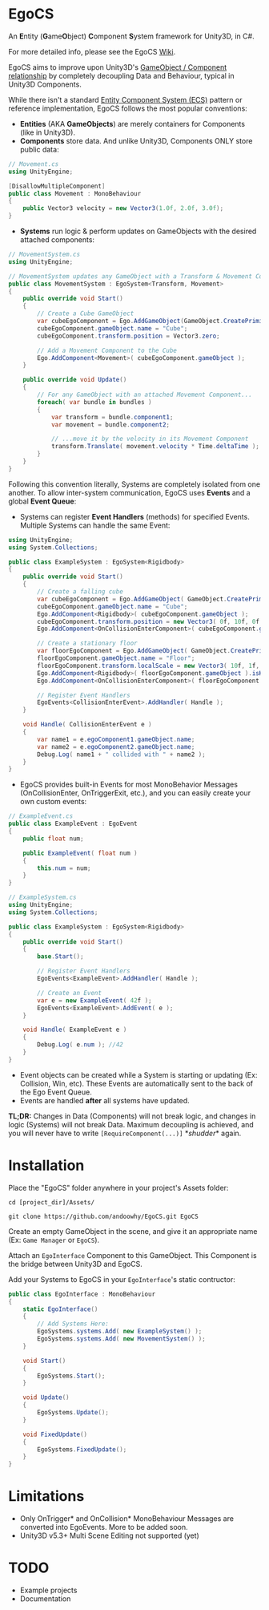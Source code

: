 # EgoCS
An **E**ntity (**G**ame**O**bject) **C**omponent **S**ystem framework for Unity3D, in C#.

For more detailed info, please see the EgoCS [Wiki](https://github.com/andoowhy/EgoCS/wiki).

EgoCS aims to improve upon Unity3D's [GameObject / Component relationship](http://docs.unity3d.com/Manual/TheGameObject-ComponentRelationship.html) by completely decoupling Data and Behaviour, typical in Unity3D Components.

While there isn't a standard [Entity Component System (ECS)](https://en.wikipedia.org/wiki/Entity_component_system) pattern or reference implementation, EgoCS follows the most popular conventions:

* **Entities** (AKA **GameObjects**) are merely containers for Components (like in Unity3D).
* **Components** store data. And unlike Unity3D, Components ONLY store public data:

```C#
// Movement.cs
using UnityEngine;

[DisallowMultipleComponent]
public class Movement : MonoBehaviour
{
    public Vector3 velocity = new Vector3(1.0f, 2.0f, 3.0f);
}
```

* **Systems** run logic & perform updates on GameObjects with the desired attached components:

```C#
// MovementSystem.cs
using UnityEngine;

// MovementSystem updates any GameObject with a Transform & Movement Component
public class MovementSystem : EgoSystem<Transform, Movement>
{
    public override void Start()
    {
        // Create a Cube GameObject
        var cubeEgoComponent = Ego.AddGameObject(GameObject.CreatePrimitive(PrimitiveType.Cube));
        cubeEgoComponent.gameObject.name = "Cube";
        cubeEgoComponent.transform.position = Vector3.zero;

        // Add a Movement Component to the Cube
        Ego.AddComponent<Movement>( cubeEgoComponent.gameObject );
    }

    public override void Update()
    {
        // For any GameObject with an attached Movement Component...
        foreach( var bundle in bundles )
        {
            var transform = bundle.component1;
            var movement = bundle.component2;

            // ...move it by the velocity in its Movement Component
            transform.Translate( movement.velocity * Time.deltaTime );
        }
    }
}
```

Following this convention literally, Systems are completely isolated from one another. To allow inter-system communication, EgoCS uses **Events** and a global **Event Queue**:

* Systems can register **Event Handlers** (methods) for specified Events. Multiple Systems can handle the same Event:

```C#
using UnityEngine;
using System.Collections;

public class ExampleSystem : EgoSystem<Rigidbody>
{
    public override void Start()
    {
        // Create a falling cube
        var cubeEgoComponent = Ego.AddGameObject( GameObject.CreatePrimitive( PrimitiveType.Cube ) );
        cubeEgoComponent.gameObject.name = "Cube";
        Ego.AddComponent<Rigidbody>( cubeEgoComponent.gameObject );
        cubeEgoComponent.transform.position = new Vector3( 0f, 10f, 0f );
        Ego.AddComponent<OnCollisionEnterComponent>( cubeEgoComponent.gameObject );

        // Create a stationary floor
        var floorEgoComponent = Ego.AddGameObject( GameObject.CreatePrimitive( PrimitiveType.Cube ) );
        floorEgoComponent.gameObject.name = "Floor";
        floorEgoComponent.transform.localScale = new Vector3( 10f, 1f, 10f );
        Ego.AddComponent<Rigidbody>( floorEgoComponent.gameObject ).isKinematic = true;
        Ego.AddComponent<OnCollisionEnterComponent>( floorEgoComponent.gameObject );

        // Register Event Handlers
        EgoEvents<CollisionEnterEvent>.AddHandler( Handle );
    }

    void Handle( CollisionEnterEvent e )
    {
        var name1 = e.egoComponent1.gameObject.name;
        var name2 = e.egoComponent2.gameObject.name;
        Debug.Log( name1 + " collided with " + name2 );
    }
}
```
    
* EgoCS provides built-in Events for most MonoBehavior Messages (OnCollisionEnter, OnTriggerExit, etc.), and you can easily create your own custom events:

```C#
// ExampleEvent.cs
public class ExampleEvent : EgoEvent
{
    public float num;

    public ExampleEvent( float num )
    {
        this.num = num;
    }
}

// ExampleSystem.cs
using UnityEngine;
using System.Collections;

public class ExampleSystem : EgoSystem<Rigidbody>
{
    public override void Start()
    {
        base.Start();

        // Register Event Handlers
        EgoEvents<ExampleEvent>.AddHandler( Handle );

        // Create an Event
        var e = new ExampleEvent( 42f );
        EgoEvents<ExampleEvent>.AddEvent( e );
    }

    void Handle( ExampleEvent e )
    {
        Debug.Log( e.num ); //42
    }
}
```

* Event objects can be created while a System is starting or updating (Ex: Collision, Win, etc). These Events are automatically sent to the back of the Ego Event Queue.
* Events are handled **after** all systems have updated.

**TL;DR:** Changes in Data (Components) will not break logic, and changes in logic (Systems) will not break Data. Maximum decoupling is achieved, and you will never have to write `[RequireComponent(...)]` \**shudder*\* again.

# Installation

Place the "EgoCS" folder anywhere in your project's Assets folder:

```
cd [project_dir]/Assets/

git clone https://github.com/andoowhy/EgoCS.git EgoCS
```
	
Create an empty GameObject in the scene, and give it an appropriate name (Ex: `Game Manager` or `EgoCS`).

Attach an `EgoInterface` Component to this GameObject. This Component is the bridge between Unity3D and EgoCS.

Add your Systems to EgoCS in your `EgoInterface`'s static contructor:

```C#
public class EgoInterface : MonoBehaviour
{
    static EgoInterface()
    {
        // Add Systems Here:
        EgoSystems.systems.Add( new ExampleSystem() );
        EgoSystems.systems.Add( new MovementSystem() );
    }

    void Start()
    {
        EgoSystems.Start(); 
    }

    void Update()
    {
        EgoSystems.Update();
    }

    void FixedUpdate()
    {
        EgoSystems.FixedUpdate();
    }
}
```

# Limitations
- Only OnTrigger\* and OnCollision\* MonoBehaviour Messages are converted into EgoEvents. More to be added soon.
- Unity3D v5.3+ Multi Scene Editing not supported (yet)

# TODO
- Example projects
- Documentation
